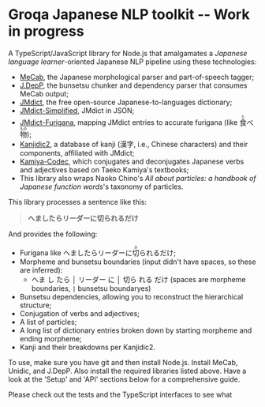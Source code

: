 # Groqa Japanese NLP toolkit -- Work in progress

A TypeScript/JavaScript library for Node.js that amalgamates a *Japanese language learner*-oriented Japanese NLP pipeline using these technologies:
- [MeCab](https://github.com/taku910/mecab), the Japanese morphological parser and part-of-speech tagger;
- [J.DepP](https://www.tkl.iis.u-tokyo.ac.jp/~ynaga/jdepp/), the bunsetsu chunker and dependency parser that consumes MeCab output;
- [JMdict](https://www.edrdg.org/jmdict/j_jmdict.html), the free open-source Japanese-to-languages dictionary;
- [JMdict-Simplified](https://github.com/fasiha/jmdict-simplified), JMdict in JSON;
- [JMdict-Furigana](https://github.com/Doublevil/JmdictFurigana), mapping JMdict entries to accurate furigana (like <ruby>食<rt>た</rt></ruby>べ<ruby>物<rt>もの</rt></ruby>);
- [Kanjidic2](http://www.edrdg.org/wiki/index.php/KANJIDIC_Project), a database of kanji (漢字, i.e., Chinese characters) and their components, affiliated with JMdict;
- [Kamiya-Codec](https://github.com/fasiha/kamiya-codec), which conjugates and deconjugates Japanese verbs and adjectives based on Taeko Kamiya's textbooks;
- This library also wraps Naoko Chino's *All about particles: a handbook of Japanese function words*'s taxonomy of particles.

This library processes a sentence like this:

> **へましたらリーダーに切られるだけ**

And provides the following:
- Furigana like へましたらリーダーに<ruby>切<rt>き</rt></ruby>られるだけ;
- Morpheme and bunsetsu boundaries (input didn't have spaces, so these are inferred):
  - へま し たら │ リーダー に │ 切ら れる だけ (spaces are morpheme boundaries, `|` bunsetsu boundaryes)
- Bunsetsu dependencies, allowing you to reconstruct the hierarchical structure;
- Conjugation of verbs and adjectives;
- A list of particles;
- A long list of dictionary entries broken down by starting morpheme and ending morpheme;
- Kanji and their breakdowns per Kanjidic2.

To use, make sure you have git and then install Node.js. Install MeCab, Unidic, and J.DepP. Also install the required libraries listed above. Have a look at the 'Setup' and 'API' sections below for a comprehensive guide.

Please check out the tests and the TypeScript interfaces to see what